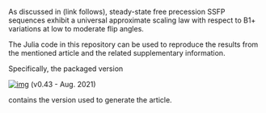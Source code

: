 As discussed in (link follows), steady-state free precession SSFP sequences
exhibit a universal approximate scaling law with respect to B1+ variations
at low to moderate flip angles.

The Julia code in this repository can be used to reproduce the results from the
mentioned article and the related supplementary information.

Specifically, the packaged version

[![img](https://zenodo.org/badge/DOI/10.5281/zenodo.5347194.svg)](https://doi.org/10.5281/zenodo.5347194) (v0.43 - Aug. 2021)

contains the version used to generate the article.

